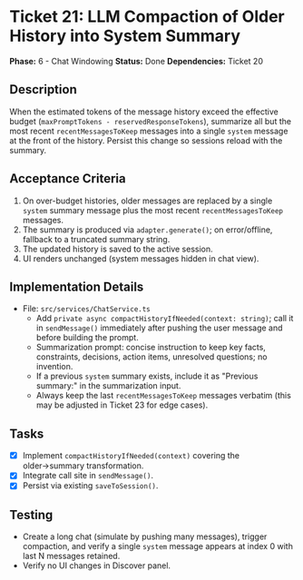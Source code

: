 # Ticket 21: LLM Compaction of Older History into System Summary

**Phase:** 6 - Chat Windowing
**Status:** Done
**Dependencies:** Ticket 20

## Description
When the estimated tokens of the message history exceed the effective budget (`maxPromptTokens - reservedResponseTokens`), summarize all but the most recent `recentMessagesToKeep` messages into a single `system` message at the front of the history. Persist this change so sessions reload with the summary.

## Acceptance Criteria
1. On over-budget histories, older messages are replaced by a single `system` summary message plus the most recent `recentMessagesToKeep` messages.
2. The summary is produced via `adapter.generate()`; on error/offline, fallback to a truncated summary string.
3. The updated history is saved to the active session.
4. UI renders unchanged (system messages hidden in chat view).

## Implementation Details
- File: `src/services/ChatService.ts`
  - Add `private async compactHistoryIfNeeded(context: string)`; call it in `sendMessage()` immediately after pushing the user message and before building the prompt.
  - Summarization prompt: concise instruction to keep key facts, constraints, decisions, action items, unresolved questions; no invention.
  - If a previous `system` summary exists, include it as "Previous summary:" in the summarization input.
  - Always keep the last `recentMessagesToKeep` messages verbatim (this may be adjusted in Ticket 23 for edge cases).

## Tasks
- [x] Implement `compactHistoryIfNeeded(context)` covering the older→summary transformation.
- [x] Integrate call site in `sendMessage()`.
- [x] Persist via existing `saveToSession()`.

## Testing
- Create a long chat (simulate by pushing many messages), trigger compaction, and verify a single `system` message appears at index 0 with last N messages retained.
- Verify no UI changes in Discover panel.

